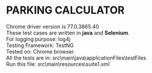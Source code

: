 # PARKING CALCULATOR

Chrome driver version is 77.0.3865.40<br>
These test cases are written in <b>java</b> and <b>Selenium</b>.<br>
For logging purpose: log4j <br>
Testing Framework: TestNG <br>
Tested on: Chrome browser. <br>
All the tests are in: src\main\java\applicationFiles\testFiles <br>
Run this file: src\main\resources\suite1.xml




